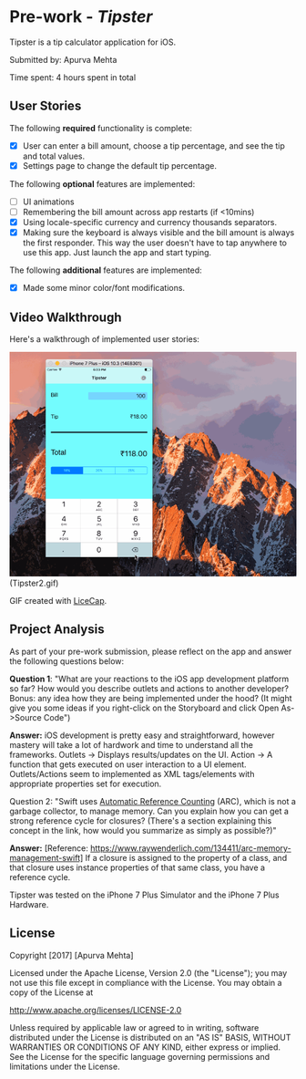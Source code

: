 # Pre-work - *Tipster*

Tipster is a tip calculator application for iOS.

Submitted by: Apurva Mehta

Time spent: 4 hours spent in total

## User Stories

The following **required** functionality is complete:

* [X] User can enter a bill amount, choose a tip percentage, and see the tip and total values.
* [X] Settings page to change the default tip percentage.

The following **optional** features are implemented:
* [ ] UI animations
* [ ] Remembering the bill amount across app restarts (if <10mins)
* [X] Using locale-specific currency and currency thousands separators.
* [X] Making sure the keyboard is always visible and the bill amount is always the first responder. This way the user doesn't have to tap anywhere to use this app. Just launch the app and start typing.

The following **additional** features are implemented:

* [X] Made some minor color/font modifications.

## Video Walkthrough 

Here's a walkthrough of implemented user stories:

![Video Walkthrough](Tipster.gif)(Tipster2.gif)

GIF created with [LiceCap](http://www.cockos.com/licecap/).

## Project Analysis

As part of your pre-work submission, please reflect on the app and answer the following questions below:

**Question 1**: "What are your reactions to the iOS app development platform so far? How would you describe outlets and actions to another developer? Bonus: any idea how they are being implemented under the hood? (It might give you some ideas if you right-click on the Storyboard and click Open As->Source Code")

**Answer:**
iOS development is pretty easy and straightforward, however mastery will take a lot of hardwork and time
to understand all the frameworks.
 Outlets -> Displays results/updates on the UI.
 Action  -> A function that gets executed on user interaction to a UI element.
 Outlets/Actions seem to implemented as XML tags/elements with appropriate properties set for execution.

Question 2: "Swift uses [Automatic Reference Counting](https://developer.apple.com/library/content/documentation/Swift/Conceptual/Swift_Programming_Language/AutomaticReferenceCounting.html#//apple_ref/doc/uid/TP40014097-CH20-ID49) (ARC), which is not a garbage collector, to manage memory. Can you explain how you can get a strong reference cycle for closures? (There's a section explaining this concept in the link, how would you summarize as simply as possible?)"

**Answer:**
[Reference: https://www.raywenderlich.com/134411/arc-memory-management-swift]
If a closure is assigned to the property of a class, and that closure uses instance properties of that same class, you have a reference cycle.

Tipster was tested on the iPhone 7 Plus Simulator and the iPhone 7 Plus Hardware.

## License

Copyright [2017] [Apurva Mehta]

Licensed under the Apache License, Version 2.0 (the "License");
you may not use this file except in compliance with the License.
You may obtain a copy of the License at

http://www.apache.org/licenses/LICENSE-2.0

Unless required by applicable law or agreed to in writing, software
distributed under the License is distributed on an "AS IS" BASIS,
WITHOUT WARRANTIES OR CONDITIONS OF ANY KIND, either express or implied.
See the License for the specific language governing permissions and
limitations under the License.
